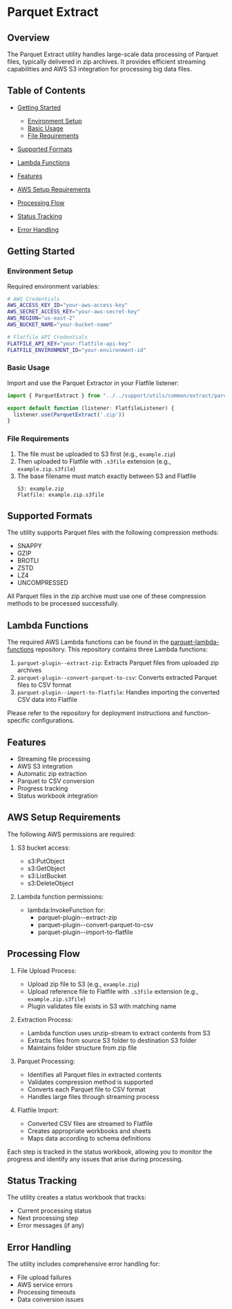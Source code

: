 # Parquet Extract

## Overview
The Parquet Extract utility handles large-scale data processing of Parquet files, typically delivered in zip archives. It provides efficient streaming capabilities and AWS S3 integration for processing big data files.

## Table of Contents
- [Getting Started](#getting-started)
  - [Environment Setup](#environment-setup)
  - [Basic Usage](#basic-usage)
  - [File Requirements](#file-requirements)

- [Supported Formats](#supported-formats)
- [Lambda Functions](#lambda-functions)
- [Features](#features)
- [AWS Setup Requirements](#aws-setup-requirements)
- [Processing Flow](#processing-flow)
- [Status Tracking](#status-tracking)
- [Error Handling](#error-handling)

## Getting Started

### Environment Setup
Required environment variables:

```bash
# AWS Credentials
AWS_ACCESS_KEY_ID="your-aws-access-key"
AWS_SECRET_ACCESS_KEY="your-aws-secret-key"
AWS_REGION="us-east-2"
AWS_BUCKET_NAME="your-bucket-name"

# Flatfile API Credentials
FLATFILE_API_KEY="your-flatfile-api-key"
FLATFILE_ENVIRONMENT_ID="your-environment-id"
```

### Basic Usage
Import and use the Parquet Extractor in your Flatfile listener:

```typescript
import { ParquetExtract } from "../../support/utils/common/extract/parquet";

export default function (listener: FlatfileListener) {
  listener.use(ParquetExtract('.zip'))
}
```

### File Requirements
1. The file must be uploaded to S3 first (e.g., `example.zip`)
2. Then uploaded to Flatfile with `.s3file` extension (e.g., `example.zip.s3file`)
3. The base filename must match exactly between S3 and Flatfile
   ```
   S3: example.zip
   Flatfile: example.zip.s3file
   ```

## Supported Formats
The utility supports Parquet files with the following compression methods:
- SNAPPY
- GZIP
- BROTLI
- ZSTD
- LZ4
- UNCOMPRESSED

All Parquet files in the zip archive must use one of these compression methods to be processed successfully.

## Lambda Functions
The required AWS Lambda functions can be found in the [parquet-lambda-functions](https://github.com/FlatFilers/parquet-lambda-functions) repository. This repository contains three Lambda functions:

1. `parquet-plugin--extract-zip`: Extracts Parquet files from uploaded zip archives
2. `parquet-plugin--convert-parquet-to-csv`: Converts extracted Parquet files to CSV format
3. `parquet-plugin--import-to-flatfile`: Handles importing the converted CSV data into Flatfile

Please refer to the repository for deployment instructions and function-specific configurations.

## Features
- Streaming file processing
- AWS S3 integration
- Automatic zip extraction
- Parquet to CSV conversion
- Progress tracking
- Status workbook integration

## AWS Setup Requirements
The following AWS permissions are required:

1. S3 bucket access:
   - s3:PutObject
   - s3:GetObject
   - s3:ListBucket
   - s3:DeleteObject

2. Lambda function permissions:
   - lambda:InvokeFunction for:
     - parquet-plugin--extract-zip
     - parquet-plugin--convert-parquet-to-csv
     - parquet-plugin--import-to-flatfile

## Processing Flow
1. File Upload Process:
   - Upload zip file to S3 (e.g., `example.zip`)
   - Upload reference file to Flatfile with `.s3file` extension (e.g., `example.zip.s3file`)
   - Plugin validates file exists in S3 with matching name

2. Extraction Process:
   - Lambda function uses unzip-stream to extract contents from S3
   - Extracts files from source S3 folder to destination S3 folder
   - Maintains folder structure from zip file

3. Parquet Processing:
   - Identifies all Parquet files in extracted contents
   - Validates compression method is supported
   - Converts each Parquet file to CSV format
   - Handles large files through streaming process

4. Flatfile Import:
   - Converted CSV files are streamed to Flatfile
   - Creates appropriate workbooks and sheets
   - Maps data according to schema definitions

Each step is tracked in the status workbook, allowing you to monitor the progress and identify any issues that arise during processing.

## Status Tracking
The utility creates a status workbook that tracks:
- Current processing status
- Next processing step
- Error messages (if any)

## Error Handling
The utility includes comprehensive error handling for:
- File upload failures
- AWS service errors
- Processing timeouts
- Data conversion issues

